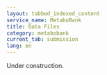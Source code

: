 ```yaml
---
layout: tabbed_indexed_content
service_name: MetaboBank
title: Data Files
category: metabobank
current_tab: submission
lang: en
---
```


Under construction.